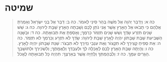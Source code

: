 # שמיטה

> כה א: וַיְדַבֵּר יְהוָה אֶל מֹשֶׁה בְּהַר סִינַי לֵאמֹר.
> כה ב: דַּבֵּר אֶל בְּנֵי יִשְׂרָאֵל וְאָמַרְתָּ אֲלֵהֶם כִּי תָבֹאוּ אֶל הָאָרֶץ אֲשֶׁר אֲנִי נֹתֵן לָכֶם וְשָׁבְתָה הָאָרֶץ שַׁבָּת לַיהוָה.
> כה ג: שֵׁשׁ שָׁנִים תִּזְרַע שָׂדֶךָ וְשֵׁשׁ שָׁנִים תִּזְמֹר כַּרְמֶךָ; וְאָסַפְתָּ אֶת תְּבוּאָתָהּ.
> כה ד: וּבַשָּׁנָה הַשְּׁבִיעִת שַׁבַּת שַׁבָּתוֹן יִהְיֶה לָאָרֶץ שַׁבָּת לַיהוָה:  שָׂדְךָ לֹא תִזְרָע וְכַרְמְךָ לֹא תִזְמֹר.
> כה ה: אֵת סְפִיחַ קְצִירְךָ לֹא תִקְצוֹר וְאֶת עִנְּבֵי נְזִירֶךָ לֹא תִבְצֹר:  שְׁנַת שַׁבָּתוֹן יִהְיֶה לָאָרֶץ.
> כה ו: וְהָיְתָה שַׁבַּת הָאָרֶץ לָכֶם לְאָכְלָה לְךָ וּלְעַבְדְּךָ וְלַאֲמָתֶךָ; וְלִשְׂכִירְךָ וּלְתוֹשָׁבְךָ הַגָּרִים עִמָּךְ.
> כה ז: וְלִבְהֶמְתְּךָ וְלַחַיָּה אֲשֶׁר בְּאַרְצֶךָ:  תִּהְיֶה כָל תְּבוּאָתָהּ לֶאֱכֹל. 
 


